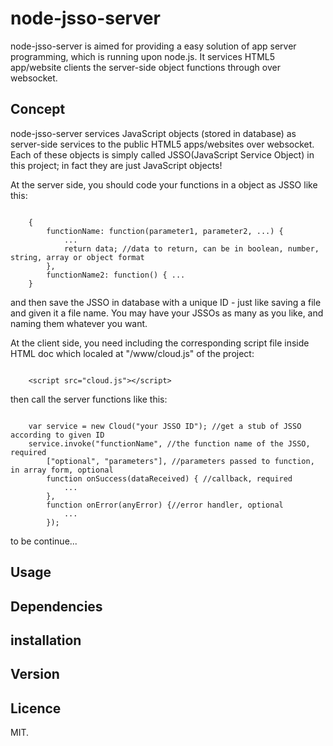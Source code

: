 node-jsso-server
================

node-jsso-server is aimed for providing a easy solution of app server programming, which is running upon node.js. It services HTML5 app/website clients the server-side object functions through over websocket.

Concept
-------
node-jsso-server services JavaScript objects (stored in database) as server-side services to the public HTML5 apps/websites over websocket. Each of these objects is simply called JSSO(JavaScript Service Object) in this project; in fact they are just JavaScript objects!

At the server side, you should code your functions in a object as JSSO like this:
<pre><code>
	{
		functionName: function(parameter1, parameter2, ...) {
			...
			return data; //data to return, can be in boolean, number, string, array or object format
		},
		functionName2: function() { ...
	}
</code></pre>
and then save the JSSO in database with a unique ID - just like saving a file and given it a file name.
You may have your JSSOs as many as you like, and naming them whatever you want.

At the client side, you need including the corresponding script file inside HTML doc which localed at "/www/cloud.js" of the project: 
<pre><code>
	&lt;script src="cloud.js"&gt;&lt;/script&gt;
</code></pre>
then call the server functions like this:
<pre><code>
	var service = new Cloud("your JSSO ID"); //get a stub of JSSO according to given ID
	service.invoke("functionName", //the function name of the JSSO, required
		["optional", "parameters"], //parameters passed to function, in array form, optional
		function onSuccess(dataReceived) { //callback, required
			...
		}, 
		function onError(anyError) {//error handler, optional
			...
		});
</code></pre>

to be continue...

Usage
-----

<to be constructed>

Dependencies
------------
<to be constructed>

installation
------------
<to be constructed>

Version
-------
<to be constructed>

Licence
-------
MIT.
